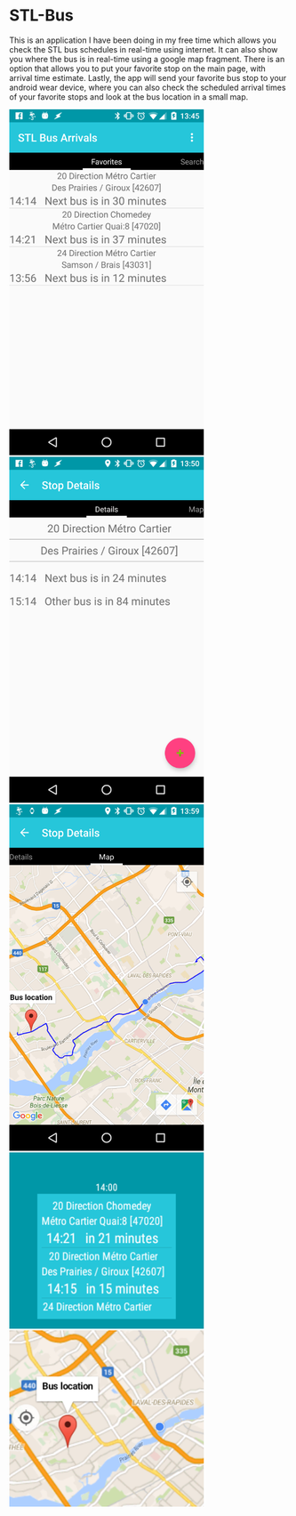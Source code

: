 # STL-Bus
This is an application I have been doing in my free time which allows you check the STL bus schedules in real-time using internet. 
It can also show you where the bus is in real-time using a google map fragment. There is an option that allows you to put your 
favorite stop on the main page, with arrival time estimate.
Lastly, the app will send your favorite bus stop to your android wear device, where you can also check 
the scheduled arrival times of your favorite stops and look at the bus location in a small map.

<img src="/img/Favorites.png" width="350">
<img src="/img/Stop.Details.png" width="350">
<img src="/img/mobile.map.png" width="350">
<img src="/img/watch.favorites.png" width="350">
<img src="/img/watch.map.png" width="350">
